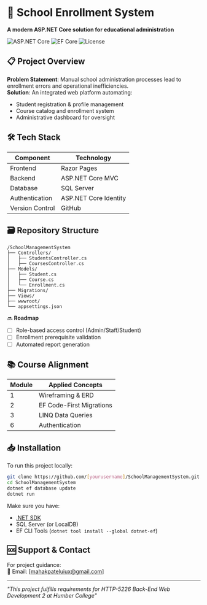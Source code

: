 # 🏤 School Enrollment System  
**A modern ASP.NET Core solution for educational administration**  

![ASP.NET Core](https://img.shields.io/badge/ASP.NET_Core-5.2.8-blue)
![EF Core](https://img.shields.io/badge/Entity_Framework-6.0.8-green)
![License](https://img.shields.io/badge/License-MIT-orange)

## 📋 Project Overview
**Problem Statement**: Manual school administration processes lead to enrollment errors and operational inefficiencies.  
**Solution**: An integrated web platform automating:
- Student registration & profile management  
- Course catalog and enrollment system  
- Administrative dashboard for oversight  

## 🛠 Tech Stack
| Component       | Technology |
|-----------------|------------|
| Frontend        | Razor Pages |
| Backend         | ASP.NET Core MVC |
| Database        | SQL Server |
| Authentication  | ASP.NET Core Identity |
| Version Control | GitHub |

## 🗃 Repository Structure
```
/SchoolManagementSystem
├── Controllers/
│   ├── StudentsController.cs
│   ├── CoursesController.cs
├── Models/
│   ├── Student.cs
│   ├── Course.cs
│   └── Enrollment.cs
├── Migrations/
├── Views/
├── wwwroot/
└── appsettings.json
```

🔜 **Roadmap**  
- [ ] Role-based access control (Admin/Staff/Student)  
- [ ] Enrollment prerequisite validation  
- [ ] Automated report generation  

## 📚 Course Alignment
| Module | Applied Concepts |
|--------|------------------|
| 1      | Wireframing & ERD |
| 2      | EF Code-First Migrations | 
| 3      | LINQ Data Queries |
| 6      | Authentication |

## 📥 Installation
To run this project locally:

```bash
git clone https://github.com/[yourusername]/SchoolManagementSystem.git
cd SchoolManagementSystem
dotnet ef database update
dotnet run
```

Make sure you have:
- [.NET SDK](https://dotnet.microsoft.com/download)
- SQL Server (or LocalDB)
- EF CLI Tools (`dotnet tool install --global dotnet-ef`)

## 🆘 Support & Contact
For project guidance:  
📧 Email: [mahakpateluiux@gmail.com] 

---

*"This project fulfills requirements for HTTP-5226 Back-End Web Development 2 at Humber College"*
